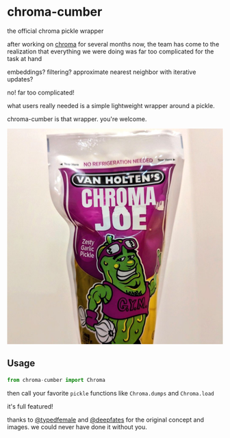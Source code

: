 # chroma-cumber
the official chroma pickle wrapper

after working on [chroma](https://github.com/chroma-core/chroma) for several months now, 
the team has come to the realization that everything we were doing was
far too complicated for the task at hand 

embeddings? filtering? approximate nearest neighbor with iterative updates? 

no! far too complicated! 

what users really needed is a simple lightweight wrapper around a pickle.

chroma-cumber is that wrapper.  you're welcome. 

![pickle](F9D132BD-49F1-4540-82C6-FD2C7FC3A895.jpeg)

## Usage 

```python
from chroma-cumber import Chroma
```

then call your favorite `pickle` functions like `Chroma.dumps` and `Chroma.load`

it's full featured! 

thanks to [@typedfemale](https://twitter.com/typedfemale/status/1634307724904378368?s=46&t=Z-IqIba4nH3f1YLDFDKNPA) and [@deepfates](https://twitter.com/deepfates/status/1636247257782837248?s=46&t=Z-IqIba4nH3f1YLDFDKNPA) for the original concept and images. we could never have done it without you.  
